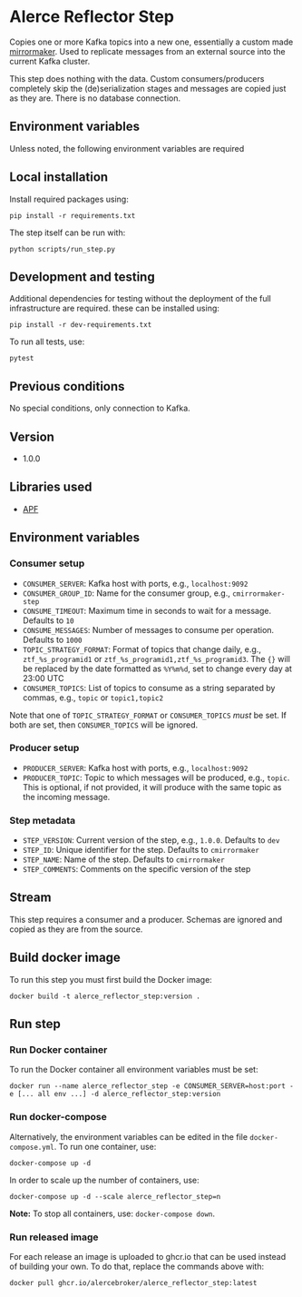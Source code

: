 # Alerce Reflector Step

Copies one or more Kafka topics into a new one, essentially a custom made 
[mirrormaker](https://cwiki.apache.org/confluence/pages/viewpage.action?pageId=27846330). 
Used to replicate messages from an external source into the current Kafka 
cluster.

This step does nothing with the data. Custom consumers/producers completely
skip the (de)serialization stages and messages are copied just as they are.
There is no database connection.

## Environment variables

Unless noted, the following environment variables are required

## Local installation

Install required packages using:
```commandline
pip install -r requirements.txt
```

The step itself can be run with:
```commandline
python scripts/run_step.py
```

## Development and testing

Additional dependencies for testing without the deployment of the full 
infrastructure are required. these can be installed using:
```commandline
pip install -r dev-requirements.txt
```

To run all tests, use:
```commandline
pytest
```

## Previous conditions

No special conditions, only connection to Kafka.

## Version

* 1.0.0

## Libraries used

* [APF](https://github.com/alercebroker/APF)

## Environment variables

### Consumer setup

* `CONSUMER_SERVER`: Kafka host with ports, e.g., `localhost:9092`
* `CONSUMER_GROUP_ID`: Name for the consumer group, e.g., `cmirrormaker-step`
* `CONSUME_TIMEOUT`: Maximum time in seconds to wait for a message. Defaults to `10`
* `CONSUME_MESSAGES`: Number of messages to consume per operation. Defaults to `1000`
* `TOPIC_STRATEGY_FORMAT`: Format of topics that change daily, e.g., `ztf_%s_programid1` or `ztf_%s_programid1,ztf_%s_programid3`. The `{}` will be replaced by the date formatted as `%Y%m%d`, set to change every day at 23:00 UTC
* `CONSUMER_TOPICS`: List of topics to consume as a string separated by commas, e.g., `topic` or `topic1,topic2`

Note that one of `TOPIC_STRATEGY_FORMAT` or `CONSUMER_TOPICS` *must* be set. 
If both are set, then `CONSUMER_TOPICS` will be ignored.

### Producer setup

* `PRODUCER_SERVER`: Kafka host with ports, e.g., `localhost:9092`
* `PRODUCER_TOPIC`: Topic to which messages will be produced, e.g., `topic`. This is optional, if not provided, it will produce with the same topic as the incoming message.

### Step metadata

* `STEP_VERSION`: Current version of the step, e.g., `1.0.0`. Defaults to `dev`
* `STEP_ID`: Unique identifier for the step. Defaults to `cmirrormaker`
* `STEP_NAME`: Name of the step. Defaults to `cmirrormaker`
* `STEP_COMMENTS`: Comments on the specific version of the step

## Stream

This step requires a consumer and a producer. Schemas are ignored and copied 
as they are from the source.

## Build docker image

To run this step you must first build the Docker image:
```commandline
docker build -t alerce_reflector_step:version .
```

## Run step

### Run Docker container

To run the Docker container all environment variables must be set:
```commandline
docker run --name alerce_reflector_step -e CONSUMER_SERVER=host:port -e [... all env ...] -d alerce_reflector_step:version
```

### Run docker-compose

Alternatively, the environment variables can be edited in the file `docker-compose.yml`.
To run one container, use:
```commandline
docker-compose up -d
```

In order to scale up the number of containers, use:
```commandline
docker-compose up -d --scale alerce_reflector_step=n
```

**Note:** To stop all containers, use: `docker-compose down`.

### Run released image

For each release an image is uploaded to ghcr.io that can be used instead of 
building your own. To do that, replace the commands above with:
```commandline
docker pull ghcr.io/alercebroker/alerce_reflector_step:latest
```
